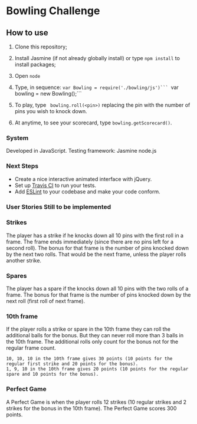 
Bowling Challenge
=================

## How to use

1. Clone this repository;

2. Install Jasmine (if not already globally install) or type ```npm install``` to install packages;

3. Open ```node```

4. Type, in sequence:
``var Bowling = require('./bowling/js')```
``var bowling = new Bowling();```

5. To play, type ``` bowling.roll(<pin>)``` replacing the pin with the number of pins you wish to knock down.

6. At anytime, to see your scorecard, type ```bowling.getScorecard()```.


### System

Developed in JavaScript.
Testing framework: Jasmine node.js

### Next Steps

* Create a nice interactive animated interface with jQuery.
* Set up [Travis CI](https://travis-ci.org) to run your tests.
* Add [ESLint](http://eslint.org/) to your codebase and make your code conform.

### User Stories Still to be implemented

### Strikes

The player has a strike if he knocks down all 10 pins with the first roll in a frame. The frame ends immediately (since there are no pins left for a second roll). The bonus for that frame is the number of pins knocked down by the next two rolls. That would be the next frame, unless the player rolls another strike.

### Spares

The player has a spare if the knocks down all 10 pins with the two rolls of a frame. The bonus for that frame is the number of pins knocked down by the next roll (first roll of next frame).

### 10th frame

If the player rolls a strike or spare in the 10th frame they can roll the additional balls for the bonus. But they can never roll more than 3 balls in the 10th frame. The additional rolls only count for the bonus not for the regular frame count.

    10, 10, 10 in the 10th frame gives 30 points (10 points for the regular first strike and 20 points for the bonus).
    1, 9, 10 in the 10th frame gives 20 points (10 points for the regular spare and 10 points for the bonus).

### Perfect Game

A Perfect Game is when the player rolls 12 strikes (10 regular strikes and 2 strikes for the bonus in the 10th frame). The Perfect Game scores 300 points.
